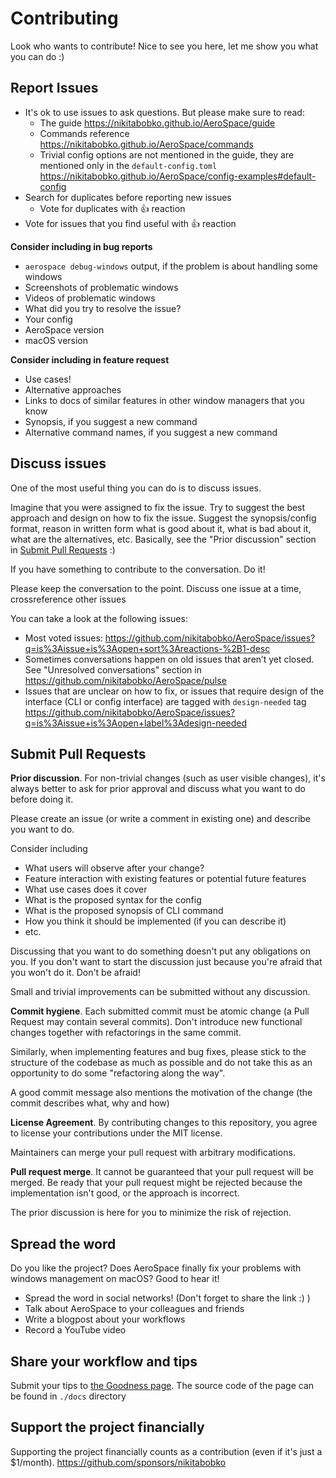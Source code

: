 # Contributing

Look who wants to contribute! Nice to see you here, let me show you what you can do :)

## Report Issues

* It's ok to use issues to ask questions. But please make sure to read:
  * The guide https://nikitabobko.github.io/AeroSpace/guide
  * Commands reference https://nikitabobko.github.io/AeroSpace/commands
  * Trivial config options are not mentioned in the guide, they are mentioned only in the `default-config.toml` https://nikitabobko.github.io/AeroSpace/config-examples#default-config
* Search for duplicates before reporting new issues
  * Vote for duplicates with 👍 reaction
* Vote for issues that you find useful with 👍 reaction

**Consider including in bug reports**

* `aerospace debug-windows` output, if the problem is about handling some windows
* Screenshots of problematic windows
* Videos of problematic windows
* What did you try to resolve the issue?
* Your config
* AeroSpace version
* macOS version

**Consider including in feature request**

* Use cases!
* Alternative approaches
* Links to docs of similar features in other window managers that you know
* Synopsis, if you suggest a new command
* Alternative command names, if you suggest a new command

## Discuss issues

One of the most useful thing you can do is to discuss issues.

Imagine that you were assigned to fix the issue.
Try to suggest the best approach and design on how to fix the issue.
Suggest the synopsis/config format, reason in written form what is good about it, what is bad about it, what are the alternatives, etc.
Basically, see the "Prior discussion" section in [Submit Pull Requests](#submit-pull-requests) :)

If you have something to contribute to the conversation. Do it!

Please keep the conversation to the point. Discuss one issue at a time, crossreference other issues

You can take a look at the following issues:

* Most voted issues: https://github.com/nikitabobko/AeroSpace/issues?q=is%3Aissue+is%3Aopen+sort%3Areactions-%2B1-desc
* Sometimes conversations happen on old issues that aren’t yet closed. See "Unresolved conversations" section in https://github.com/nikitabobko/AeroSpace/pulse
* Issues that are unclear on how to fix, or issues that require design of the interface (CLI or config interface) are tagged with `design-needed` tag https://github.com/nikitabobko/AeroSpace/issues?q=is%3Aissue+is%3Aopen+label%3Adesign-needed

## Submit Pull Requests

**Prior discussion**. For non-trivial changes (such as user visible changes), it's always better to ask for prior approval and discuss what you want to do before doing it.

Please create an issue (or write a comment in existing one) and describe you want to do.

Consider including

* What users will observe after your change?
* Feature interaction with existing features or potential future features
* What use cases does it cover
* What is the proposed syntax for the config
* What is the proposed synopsis of CLI command
* How you think it should be implemented (if you can describe it)
* etc.

Discussing that you want to do something doesn't put any obligations on you. If you don't want to start the discussion just because you're afraid that you won't do it. Don't be afraid!

Small and trivial improvements can be submitted without any discussion.

**Commit hygiene**. Each submitted commit must be atomic change (a Pull Request may contain several commits). Don't introduce new functional changes together with refactorings in the same commit.

Similarly, when implementing features and bug fixes, please stick to the structure of the codebase as much as possible and do not take this as an opportunity to do some "refactoring along the way".

A good commit message also mentions the motivation of the change (the commit describes what, why and how)

**License Agreement**. By contributing changes to this repository, you agree to license your contributions under the MIT license.

Maintainers can merge your pull request with arbitrary modifications.

**Pull request merge**. It cannot be guaranteed that your pull request will be merged.
Be ready that your pull request might be rejected because the implementation isn't good, or the approach is incorrect.

The prior discussion is here for you to minimize the risk of rejection.

## Spread the word

Do you like the project? Does AeroSpace finally fix your problems with windows management on macOS? Good to hear it!

* Spread the word in social networks! (Don't forget to share the link :) )
* Talk about AeroSpace to your colleagues and friends
* Write a blogpost about your workflows
* Record a YouTube video

## Share your workflow and tips

Submit your tips to [the Goodness page](https://nikitabobko.github.io/AeroSpace/goodness). The source code of the page can be found in `./docs` directory

## Support the project financially

Supporting the project financially counts as a contribution (even if it's just a $1/month). https://github.com/sponsors/nikitabobko
